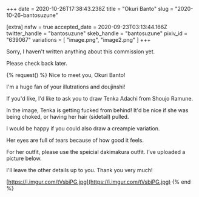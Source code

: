 +++
date = 2020-10-26T17:38:43.238Z
title = "Okuri Banto"
slug = "2020-10-26-bantosuzune"

[extra]
nsfw = true
accepted_date = 2020-09-23T03:13:44.166Z
twitter_handle = "bantosuzune"
skeb_handle = "bantosuzune"
pixiv_id = "639067"
variations = [
  "image.png",
  "image2.png"
]
+++

Sorry, I haven't written anything about this commission yet.

Please check back later.

{% request() %}
Nice to meet you, Okuri Banto!

I'm a huge fan of your illutrations and doujinshi!

If you'd like, I'd like to ask you to draw Tenka Adachi from Shoujo Ramune.

In the image, Tenka is getting fucked from behind! It'd be nice if she was being choked, or having her hair (sidetail) pulled.

I would be happy if you could also draw a creampie variation.

Her eyes are full of tears because of how good it feels.

For her outfit, please use the speicial dakimakura outfit. I've uploaded a picture below.

I'll leave the other details up to you.
Thank you very much!

[https://i.imgur.com/tVsbiPG.jpg](https://i.imgur.com/tVsbiPG.jpg)
{% end %}
